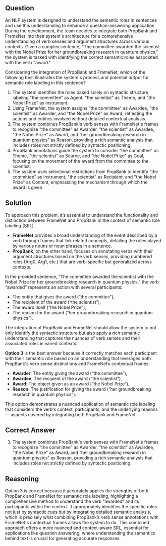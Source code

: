 ## Question
An NLP system is designed to understand the semantic roles in sentences and use this understanding to enhance a question-answering application. During the development, the team decides to integrate both PropBank and FrameNet into their system's architecture for a comprehensive understanding of verb senses and argument structures across various contexts. Given a complex sentence, "The committee awarded the scientist with the Nobel Prize for her groundbreaking research in quantum physics," the system is tasked with identifying the correct semantic roles associated with the verb "award."

Considering the integration of PropBank and FrameNet, which of the following best illustrates the system's process and potential output for semantic role labeling in this sentence?

1. The system identifies the roles based solely on syntactic structure, labeling "the committee" as Agent, "the scientist" as Theme, and "the Nobel Prize" as Instrument.
2. Using FrameNet, the system assigns "the committee" as Awardee, "the scientist" as Awarder, and "the Nobel Prize" as Award, reflecting the actions and entities involved without detailed contextual analysis.
3. The system combines PropBank's verb senses with FrameNet's frames to recognize "the committee" as Awarder, "the scientist" as Awardee, "the Nobel Prize" as Award, and “her groundbreaking research in quantum physics” as Reason, providing a rich semantic analysis that includes roles not strictly defined by syntactic positioning.
4. PropBank annotations guide the system to consider "the committee" as Theme, "the scientist" as Source, and "the Nobel Prize" as Goal, focusing on the movement of the award from the committee to the scientist.
5. The system uses selectional restrictions from PropBank to identify "the committee" as Instrument, "the scientist" as Recipient, and "the Nobel Prize" as Content, emphasizing the mechanism through which the award is given.

## Solution

To approach this problem, it’s essential to understand the functionality and distinction between FrameNet and PropBank in the context of semantic role labeling (SRL).

- **FrameNet** provides a broad understanding of the event described by a verb through frames that link related concepts, detailing the roles played by various nouns or noun phrases in a sentence.
- **PropBank**, on the other hand, focuses on annotating verbs with their argument structures based on the verb senses, providing numbered roles (Arg0, Arg1, etc.) that are verb-specific but generalized across contexts.

In the provided sentence, “The committee awarded the scientist with the Nobel Prize for her groundbreaking research in quantum physics,” the verb “awarded” represents an action with several participants:

- The entity that gives the award (“the committee”),
- The recipient of the award (“the scientist”),
- The award itself (“the Nobel Prize”),
- The reason for the award (“her groundbreaking research in quantum physics”).

The integration of PropBank and FrameNet should allow the system to not only identify the syntactic structure but also apply a rich semantic understanding that captures the nuances of verb senses and their associated roles in varied contexts.

**Option 3** is the best answer because it correctly matches each participant with their semantic role based on an understanding that leverages both PropBank's verb sense distinctions and FrameNet’s contextual frames:

- **Awarder**: The entity giving the award (“the committee”),
- **Awardee**: The recipient of the award (“the scientist”),
- **Award**: The object given as an award (“the Nobel Prize”),
- **Reason**: The justification for giving the award (“her groundbreaking research in quantum physics”).

This option demonstrates a nuanced application of semantic role labeling that considers the verb's context, participants, and the underlying reasons — aspects covered by integrating both PropBank and FrameNet.

## Correct Answer

3. The system combines PropBank's verb senses with FrameNet's frames to recognize "the committee" as Awarder, "the scientist" as Awardee, "the Nobel Prize" as Award, and “her groundbreaking research in quantum physics” as Reason, providing a rich semantic analysis that includes roles not strictly defined by syntactic positioning.

## Reasoning

Option 3 is correct because it accurately applies the strengths of both PropBank and FrameNet for semantic role labeling, highlighting a comprehensive method to understand the verb “awarded” and its participants within the context. It appropriately identifies the specific roles not just by syntactic cues but by integrating detailed semantic analysis, which is precisely what combining PropBank’s verb sense annotations with FrameNet's contextual frames allows the system to do. This combined approach offers a more nuanced and context-aware SRL, essential for applications like question answering, where understanding the semantics behind text is crucial for generating accurate responses.